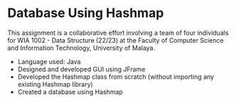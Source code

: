 <h1>Database Using Hashmap</h1>

This assignment is a collaborative effort involving a team of four individuals for WIA 1002 - Data Structure (22/23) at the Faculty of Computer Science and Information Technology, University of Malaya.
- Language used: Java
- Designed and developed GUI using JFrame
- Developed the Hashmap class from scratch (without importing any existing Hashmap library)
- Created a database using Hashmap 
